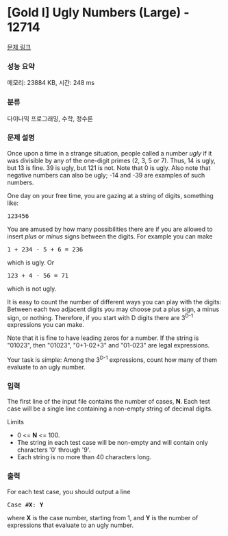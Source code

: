 # [Gold I] Ugly Numbers (Large) - 12714 

[문제 링크](https://www.acmicpc.net/problem/12714) 

### 성능 요약

메모리: 23884 KB, 시간: 248 ms

### 분류

다이나믹 프로그래밍, 수학, 정수론

### 문제 설명

<p>Once upon a time in a strange situation, people called a number <em>ugly</em> if it was divisible by any of the one-digit primes (2, 3, 5 or 7). Thus, 14 is ugly, but 13 is fine. 39 is ugly, but 121 is not. Note that 0 is ugly. Also note that negative numbers can also be ugly; -14 and -39 are examples of such numbers.</p>

<p>One day on your free time, you are gazing at a string of digits, something like:</p>

<pre>123456
</pre>

<p>You are amused by how many possibilities there are if you are allowed to insert <em>plus</em> or <em>minus</em> signs between the digits. For example you can make</p>

<pre>1 + 234 - 5 + 6 = 236
</pre>

<p>which is ugly. Or</p>

<pre>123 + 4 - 56 = 71
</pre>

<p>which is not ugly.</p>

<p>It is easy to count the number of different ways you can play with the digits: Between each two adjacent digits you may choose put a plus sign, a minus sign, or nothing. Therefore, if you start with D digits there are 3<sup>D-1</sup> expressions you can make.</p>

<p>Note that it is fine to have leading zeros for a number. If the string is "01023", then "01023", "0+1-02+3" and "01-023" are legal expressions.</p>

<p>Your task is simple: Among the 3<sup>D-1</sup> expressions, count how many of them evaluate to an ugly number.</p>

### 입력 

 <p>The first line of the input file contains the number of cases, <strong>N</strong>. Each test case will be a single line containing a non-empty string of decimal digits.</p>

<p> </p>

<p>Limits</p>

<ul>
	<li>0 <= <strong>N</strong> <= 100.</li>
	<li>The string in each test case will be non-empty and will contain only characters '0' through '9'.</li>
	<li>Each string is no more than 40 characters long.</li>
</ul>

### 출력 

 <p>For each test case, you should output a line </p>

<pre>Case #<strong>X</strong>: <strong>Y</strong></pre>

<p>where <strong>X</strong> is the case number, starting from 1, and <strong>Y</strong> is the number of expressions that evaluate to an ugly number.</p>


